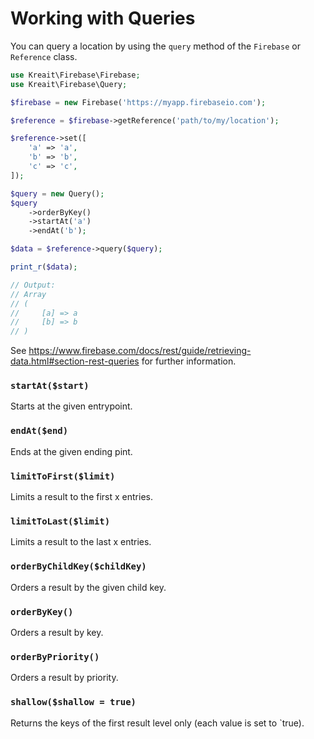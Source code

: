 # Working with Queries

You can query a location by using the `query` method of the `Firebase` or `Reference` class.

```php
use Kreait\Firebase\Firebase;
use Kreait\Firebase\Query;

$firebase = new Firebase('https://myapp.firebaseio.com');

$reference = $firebase->getReference('path/to/my/location');

$reference->set([
    'a' => 'a',
    'b' => 'b',
    'c' => 'c',
]);

$query = new Query();
$query
    ->orderByKey()
    ->startAt('a')
    ->endAt('b');

$data = $reference->query($query);

print_r($data);

// Output:
// Array
// (
//     [a] => a
//     [b] => b
// )
```

See https://www.firebase.com/docs/rest/guide/retrieving-data.html#section-rest-queries for further information.

### `startAt($start)`

Starts at the given entrypoint.

### `endAt($end)`

Ends at the given ending pint.

### `limitToFirst($limit)`

Limits a result to the first x entries.

### `limitToLast($limit)`

Limits a result to the last x entries.

### `orderByChildKey($childKey)`

Orders a result by the given child key.

### `orderByKey()`

Orders a result by key.

### `orderByPriority()`

Orders a result by priority.

### `shallow($shallow = true)`

Returns the keys of the first result level only (each value is set to `true).

